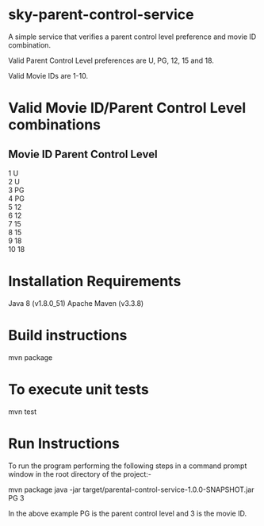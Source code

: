 # sky-parent-control-service
A simple service that verifies a parent control level preference and movie ID combination. 

Valid Parent Control Level preferences are U, PG, 12, 15 and 18.

Valid Movie IDs are 1-10.

# Valid Movie ID/Parent Control Level combinations

Movie ID  Parent Control Level  
------------------------------  
1          U  
2          U  
3          PG  
4  		     PG  
5          12  
6          12  
7          15  
8          15  
9          18  
10         18   

# Installation Requirements
Java 8 (v1.8.0_51)
Apache Maven (v3.3.8)

# Build instructions
mvn package

# To execute unit tests
mvn test

# Run Instructions
To run the program performing the following steps in a command prompt window in the root directory of the project:-

mvn package
java -jar target/parental-control-service-1.0.0-SNAPSHOT.jar PG 3

In the above example PG is the parent control level and 3 is the movie ID.
